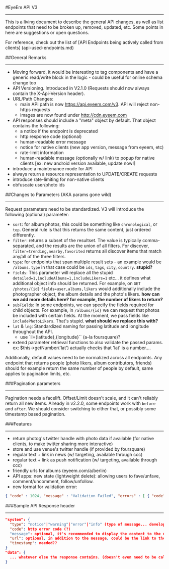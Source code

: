 #EyeEm API V3
***

This is a living document to describe the general API changes, as well as list endpoints that need to be broken up, removed, updated, etc. Some points in here are suggestions or open questions.

For reference, check out the list of [API Endpoints being actively called from clients] (api-used-endpoints.md)

##General Remarks
***

- Moving forward, it would be interesting to tag components and have a generic read/write block in the logic - could be useful for online schema change too
- API Versioning. Introduced in V2.1.0 (Requests should now always contain the X-Api-Version header).
- URL/Path Changes:
  - main API path is now https://api.eyeem.com/v3. API will reject non-https requests
  - images are now found under http://cdn.eyeem.com
- API responses should include a "meta" object by default. That object contains the following:
  - a notice if the endpoint is deprecated
  - http response code (optional)
  - human-readable error message
  - notice for native clients (new app version, message from eyeem, etc)
  - rate-limit information
  - human-readable message (optionally w/ link) to popup for native clients [ex: new android version available, update now!]
- introduce a maintenance mode for API
- always return a resource representation to UPDATE/CREATE requests
- introduce rate-limiting for non-native clients
- obfuscate user/photo ids

##Changes to Parameters (AKA params gone wild) 
***

Request parameters need to be standardized. V3 will introduce the following (optional) parameter:
- `sort`: for album photos, this could be something like `chronological`, or `top`. General rule is that this returns the same content, just ordered differently.
- `filter`: returns a subset of the resultset. The value is typically comma-separated, and the results are the union of all filters. For discover, `filter=trending,nearby,favorited` returns all discover items that match any/all of the three filters.
- `type`: for endpoints that span multiple result sets - an example would be `/albums`. `type` in that case could be `ids`, `tags`, `city`, `country`. **stupid?**
- `fields`: This parameter will replace all the stupid `detailed=1,includeAlbums=1,includeLikers=1` etc... it defines what additional object info should be returned. For example, on `GET` `/photos/{id}` `fields=user,albums,likers` would additionally include the photographer object, the album details and the photo's likers. **how can we add more details here? for example, the number of likers to return?**
- `subFields`: In some endpoints, we can specify the fields required for child objects. For example, in `/albums/{id}` we can request that photos be included with certain fields. At the moment, we pass fields like `includePhotoLikers`. That's stupid. **what should we replace this with?**
- `lat` & `lng`: Standardized naming for passing latitude and longitude throughout the API.
    - use `ll={latitude},{longitude}`` (a-la foursquare)?
- extend parameter retrieval functions to also validate the passed params. ex: $this->getNumber('lat') actually checks that 'lat' is a number....


Additionally, default values need to be normalized across all endpoints. Any endpoint that returns people (photo likers, album contributors, friends) should for example return the same number of people by default, same applies to pagination limits, etc.

###Pagination parameters
***
Pagination needs a facelift. Offset/Limit doesn't scale, and it can't reliably return all new items. Already in v2.2.0, some endpoints work with `before` and `after`. We should consider switching to either that, or possibly some timestamp based pagination.

###Features
***
- return photog's twitter handle with photo data if available (for native clients, to make twitter sharing more interactive)
- store and use venue's twitter handle (if provided by foursquare)
- regular text + link in news (w/ targeting, available through ccc)
- regular text + link as push notification (w/ targeting, available through ccc)
- friendly urls for albums (eyeem.com/a/berlin)
- API apps: new state (lightweight delete): allowing users to fave/unfave, comment/uncomment, follow/unfollow.
- new format for validation error:

```json
{ "code" : 1024, "message" : "Validation Failed", "errors" : [ { "code" : 5432, "field" : "first_name", "message" : "First name cannot have fancy characters" }, { "code" : 5622, "field" : "password", "message" : "Password cannot be blank" } ] }
```

###Sample API Response header
***

```json
"system": {
  "type": "notice"|"warning"|"error"|"info" (type of message... developer can decide what to do),
  "code": http error code (?)
  "message": optional, it's recommended to display the content to the users,
  "url": optional, in addition to the message, could be the link to the latest app version, for example
  "timestamp": needed??
}
"data": {
  ... whatever else the response contains. (doesn't even need to be called data - "user","photos"...
}
```
